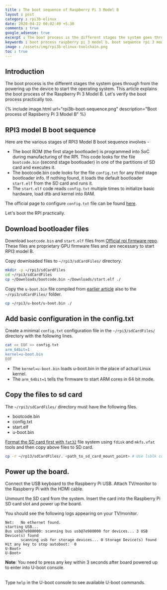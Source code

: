 ```yaml
---
title : The boot sequence of Raspberry Pi 3 Model B
layout : post
category : rpi3b-elinux
date: 2020-04-22 00:02:49 +5:30
comments : true
google_adsense: true
excerpt : The boot process is the different stages the system goes through from the powering up the device to start the operating system. This article explains the boot process of the Raspberry Pi 3 Model B.
keywords : boot process raspberry pi 3 model b, boot sequence rpi 3 model b, raspberry pi boot SD card.
image : /assets/img/rpi3b-elinux-toolchain.png
toc : true
---
```

## Introduction

The boot process is the different stages the system goes through from the powering up the device to start the operating system. This article explains the boot process of the Raspberry Pi 3 Model B. Let's verify the boot process practically too.

{% include image.html url="rpi3b-boot-sequence.png" description="Boot process of Rapsberry Pi 3 Model B" %}

## RPI3 model B boot sequence

Here are the various stages of RPI3 Model B boot sequence involves -
 - The boot ROM (the first stage bootloader) is programmed into SoC during manufacturing of the RPI. This code looks for the file `bootcode.bin` (second stage bootloader) in one of the partitions of SD card and executes it.
 - The bootcode.bin code looks for the file `config.txt` for any third stage bootloader info. If nothing found, it loads the default bootloader `start.elf` from the SD card and runs it.
 - The `start.elf` code reads `config.txt` multiple times to initialize basic hardware, load dtb and kernel into RAM.

The official page to configure `config.txt` file can be found [here](https://www.raspberrypi.org/documentation/configuration/config-txt/README.md).

Let's boot the RPI practically.

## Download bootloader files
Download `bootcode.bin` and `start.elf` files from [Official rpi firmware repo](https://github.com/raspberrypi/firmware/tree/master/boot). These files are proprietary GPU firmware files and are necessary to start RPI3 model B.

Copy downloaded files to `~/rpi3/sdCardFiles/` directory.
```bash
mkdir -p ~/rpi3/sdCardFiles
cd ~/rpi3/sdCardFiles
cp ~/Downloads/bootcode.bin ~/Downloads/start.elf ./
```
Copy the `u-boot.bin` file compiled from [earlier article](/rpi3b-elinux/embedded-linux-rpi3-020-compile-uboot.html) also to the `~/rpi3/sdCardFiles/` folder.
```bash
cp ~/rpi3/u-boot/u-boot.bin ./
```

<!--
Enable the early boot stage logging using the following command. It will be useful to debug early boot problems.
```bash
cd ~/rpi3/sdCardFiles
sed -i -e "s/BOOT_UART=0/BOOT_UART=1/" bootcode.bin
```
-->
## Add basic configuration in the config.txt
Create a minimal `config.txt` configuration file in the `~/rpi3/sdCardFiles/` directory with the following lines.

```bash
cat << EOF >> config.txt
arm_64bit=1
kernel=u-boot.bin
EOF
```
<!--
```bash
arm_64bit=1
# Uncomment below line if you work with Linux kernel, without U-boot as intermediatary.
kernel=kernel.img
# Uncomment below line if you work only with U-boot, without Linux kernel
# kernel=u-boot.bin
enable_uart=1
core_freq=250
overlay_prefix=overlays/
dtoverlay=pi3-miniuart-bt
# Uncomment the following line if you work with U-boot, without Linux kernel.
# device_tree=bcm2837-rpi-3-b.dtb
# Uncomment the following line if you work with Linux kernel, wihtout U-boot as intermediary.
device_tree=bcm2710-rpi-3-b.dtb
```
-->

 - The `kernel=u-boot.bin` loads u-boot.bin in the place of actual Linux kernel.
 - The `arm_64bit=1` tells the firmware to start ARM cores in 64 bit mode.

<!--
 - The RPI3 model B has two UARTs. A mini UART and other is PL011 UART. The early boot stage of RPI uses mini UART. To enable it, add `enable_uart=1` to the config.txt file. When PL011 is initialized, the mini UART will no longer be a primary UART and won't work as Linux console unless we add `core_freq=250` to the config.txt file.

 - The device tree binary `bcm2837-rpi-3-b.dtb` can be found in the u-boot directory post compilation.
 - `device_tree_address=0x200000` loads the above dtb file into location `0x200000` into RAM.
-->

## Copy the files to sd card
The `~/rpi3/sdCardFiles/` directory must have the following files.

 - bootcode.bin
 - config.txt
 - start.elf
 - u-boot.bin

[Format the SD card first with `fat32`](/linux-tools/partitioning-using-fdisk.html) file system using `fdisk` and `mkfs.vfat` tools and then copy above files to SD card.
```bash
cp -r ~/rpi3/sdCardFiles/. <path_to_sd_card_mount_point> # Use lsblk command to find the mount point
```
## Power up the board.
Connect the USB keyboard to the Raspberry Pi USB. Attach TV/monitor to the Raspberry Pi with the HDMI cable.

Unmount the SD card from the system. Insert the card into the Raspberry Pi SD card slot and power up the board.

You should see the following logs appearing on your TV/monitor.
```
Net:   No ethernet found.
starting USB...
Bus usb@7e980000: scanning bus usb@7e980000 for devices... 3 USB Device(s) found
       scanning usb for storage devices... 0 Storage Device(s) found
Hit any key to stop autoboot:  0
U-Boot>
U-Boot>
```
<div class="isa_info"><strong>Note</strong>: You need to press any key within 3 seconds after board powered up to enter into U-boot console.</div><br>
<!--
By default `u-boot.bin` load at address `0x80000`. This can be changed with `kernel_address` parameter in the config.txt.
-->

Type `help` in the U-boot console to see available U-boot commands.
